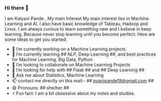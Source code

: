 ### Hi there 👋

I am Kalyani Pande , My main Interest My main interest lies in Machine Learning and AI. I also have basic knowledge of Tableau, Hadoop and Linux. I am always curious to learn something new and I believe in keep learning. Because never stop learning until you become perfect.
Here are some ideas to get you started:

- 🔭 I’m currently working on a Machine Learning projects.
- 🌱 I’m currently learning ## NLP, Deep Learning ##, and best practices for Machine Learning, Big Data, Python
- 👯 I’m looking to collaborate on Machine Learning Projects
- 🤔 I’m looking for help with ## Flask ## and ## Deep Learning ##
- 💬 Ask me about Statistics, Machine Learning
- 📫 contact me directly on this mail:- ## pyanipande19@gmail.com ##
- 😄 Pronouns: ## she/her ##
- ⚡ Fun fact: I am a bit obsessive about my notes and studies.

